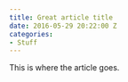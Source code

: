 ```yaml
---
title: Great article title
date: 2016-05-29 20:22:00 Z
categories:
- Stuff
---
```


This is where the article goes.